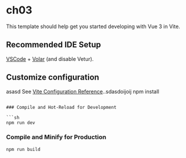 # ch03

This template should help get you started developing with Vue 3 in Vite.

## Recommended IDE Setup

[VSCode](https://code.visualstudio.com/) + [Volar](https://marketplace.visualstudio.com/items?itemName=Vue.volar) (and disable Vetur).

## Customize configuration
asasd
See [Vite Configuration Reference](https://vite.dev/config/)..sdasdoijoij
npm install
```

### Compile and Hot-Reload for Development

```sh
npm run dev
```

### Compile and Minify for Production

```sh
npm run build
```

